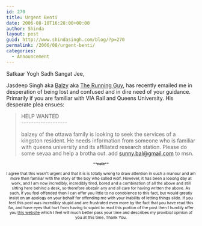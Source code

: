 ```yaml
---
id: 270
title: Urgent Benti
date: 2006-08-10T16:28:00+00:00
author: Shinda
layout: post
guid: http://www.shindasingh.com/blog/?p=270
permalink: /2006/08/urgent-benti/
categories:
  - Announcement
---
```

Satkaar Yogh Sadh Sangat Jee,

Jasdeep Singh aka [Balzy](http://www.shindasingh.com/blog/?p=37 "The Capital Mob") aka [The Running Guy](http://www.shindasingh.com/blog/?p=239 "A False Alarm"), has recently emailed me in desperation of being lost and confused and in dire need of your guidance. Primarily if you are familiar with VIA Rail and Queens University. His desperate plea ensues:

<blockquote style="MARGIN-RIGHT: 0px" dir="ltr">
  <p>
    HELP WANTED<br />-------------------
  </p>
  
  <p>
    balzey of the ottawa family is looking to seek the services of a kingston resident. He needs information from someone who is familiar with queens university and its affiliated research station. Please do some sevaa and help a brotha out. add <a href="mailto:sunny.bal@gmail.com">sunny.bal@gmail.com</a> to msn.
  </p>
</blockquote>

<p style="TEXT-ALIGN: center" dir="ltr">
  <strong><span style="FONT-SIZE: 0.75em"><strong style="FONT-SIZE: 0.9em">**note**</strong></span></strong>
</p>

<p style="TEXT-ALIGN: center" dir="ltr">
  <span style="FONT-SIZE: 0.75em">I agree that this wasn't urgent and that it is is totally wrong to draw attention in such a manour and am more then familiar with the story of the boy who called wolf. However, it has been a looong day at work, and I am now incredibly, incredibly tired, bored and a combination of all the above and still sitting here behind a desk, so therefore obstain any and all care for having written the above. As such, if you feel offended then I can offer you little to no condolence to this fact, but would greatly insist on an apology on your behalf for offending me with your inability of letting things slide. If you feel this post was incredibly stupid and are frustrated even more by the fact that you have read this far, and have eyes that hurt from having to squint to read this portion of the post then I humbly offer you <a href="http://piv.pivpiv.dk/">this website</a> which I feel will much better pass your time and describes my provibial opinion of you at this time. Thank You.</span>
</p>